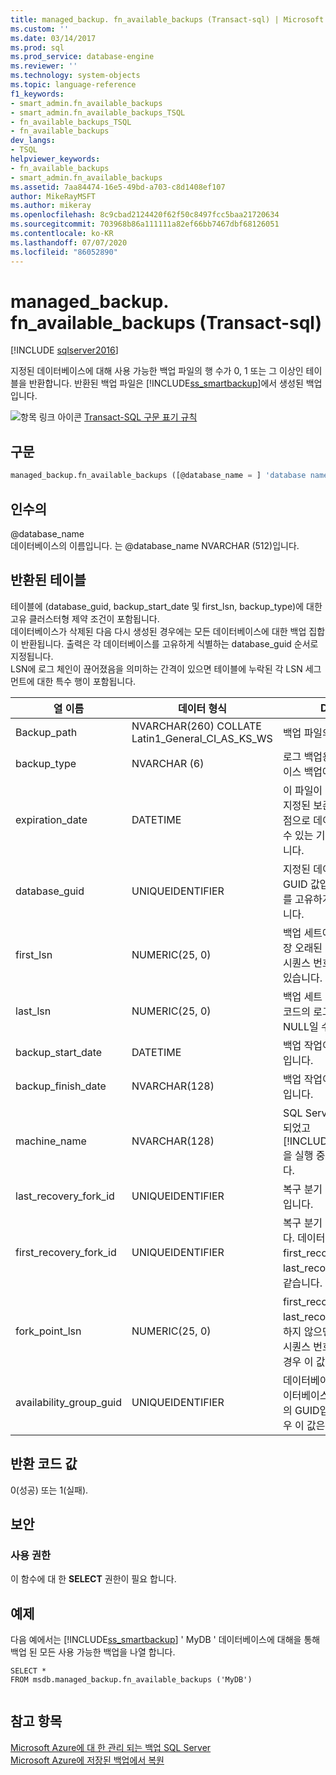 ```yaml
---
title: managed_backup. fn_available_backups (Transact-sql) | Microsoft Docs
ms.custom: ''
ms.date: 03/14/2017
ms.prod: sql
ms.prod_service: database-engine
ms.reviewer: ''
ms.technology: system-objects
ms.topic: language-reference
f1_keywords:
- smart_admin.fn_available_backups
- smart_admin.fn_available_backups_TSQL
- fn_available_backups_TSQL
- fn_available_backups
dev_langs:
- TSQL
helpviewer_keywords:
- fn_available_backups
- smart_admin.fn_available_backups
ms.assetid: 7aa84474-16e5-49bd-a703-c8d1408ef107
author: MikeRayMSFT
ms.author: mikeray
ms.openlocfilehash: 8c9cbad2124420f62f50c8497fcc5baa21720634
ms.sourcegitcommit: 703968b86a111111a82ef66bb7467dbf68126051
ms.contentlocale: ko-KR
ms.lasthandoff: 07/07/2020
ms.locfileid: "86052890"
---
```

# <a name="managed_backupfn_available_backups-transact-sql"></a>managed_backup. fn_available_backups (Transact-sql)
[!INCLUDE [sqlserver2016](../../includes/applies-to-version/sqlserver2016.md)]

  지정된 데이터베이스에 대해 사용 가능한 백업 파일의 행 수가 0, 1 또는 그 이상인 테이블을 반환합니다. 반환된 백업 파일은 [!INCLUDE[ss_smartbackup](../../includes/ss-smartbackup-md.md)]에서 생성된 백업입니다.  
  
 ![항목 링크 아이콘](../../database-engine/configure-windows/media/topic-link.gif "항목 링크 아이콘") [Transact-SQL 구문 표기 규칙](../../t-sql/language-elements/transact-sql-syntax-conventions-transact-sql.md)  
  
## <a name="syntax"></a>구문  
  
```sql  
managed_backup.fn_available_backups ([@database_name = ] 'database name')  
```  
  
##  <a name="arguments"></a><a name="Arguments"></a>인수의  
 @database_name  
 데이터베이스의 이름입니다. 는 @database_name NVARCHAR (512)입니다.  
  
## <a name="table-returned"></a>반환된 테이블  
 테이블에 (database_guid, backup_start_date 및 first_lsn, backup_type)에 대한 고유 클러스터형 제약 조건이 포함됩니다.   
데이터베이스가 삭제된 다음 다시 생성된 경우에는 모든 데이터베이스에 대한 백업 집합이 반환됩니다. 출력은 각 데이터베이스를 고유하게 식별하는 database_guid 순서로 지정됩니다.   
LSN에 로그 체인이 끊어졌음을 의미하는 간격이 있으면 테이블에 누락된 각 LSN 세그먼트에 대한 특수 행이 포함됩니다.  
  
|열 이름|데이터 형식|Description|  
|-----------------|---------------|-----------------|  
|Backup_path|NVARCHAR(260) COLLATE Latin1_General_CI_AS_KS_WS|백업 파일의 URL입니다.|  
|backup_type|NVARCHAR (6)|로그 백업용 ' LOG ' 데이터베이스 백업에 대 한 ' DB '|  
|expiration_date|DATETIME|이 파일이 삭제될 날짜입니다. 지정된 보존 기간 내에 특정 시점으로 데이터베이스를 복구할 수 있는 기능을 기반으로 설정됩니다.|  
|database_guid|UNIQUEIDENTIFIER|지정된 데이터베이스에 대한 GUID 값입니다.  데이터베이스를 고유하게 식별하는 GUID입니다.|  
|first_lsn|NUMERIC(25, 0)|백업 세트에서 첫 번째 또는 가장 오래된 로그 레코드의 로그 시퀀스 번호입니다. NULL일 수 있습니다.|  
|last_lsn|NUMERIC(25, 0)|백업 세트 다음에 오는 로그 레코드의 로그 시퀀스 번호입니다. NULL일 수 있습니다.|  
|backup_start_date|DATETIME|백업 작업이 시작된 날짜와 시간입니다.|  
|backup_finish_date|NVARCHAR(128)|백업 작업이 완료된 날짜와 시간입니다.|  
|machine_name|NVARCHAR(128)|SQL Server 인스턴스가 설치되었고 [!INCLUDE[ss_smartbackup](../../includes/ss-smartbackup-md.md)]을 실행 중인 컴퓨터의 이름입니다.|  
|last_recovery_fork_id|UNIQUEIDENTIFIER|복구 분기 끝 지점의 식별 번호입니다.|  
|first_recovery_fork_id|UNIQUEIDENTIFIER|복구 분기 시작 지점의 ID입니다. 데이터 백업의 경우 first_recovery_fork_guid는 last_recovery_fork_guid와 같습니다.|  
|fork_point_lsn|NUMERIC(25, 0)|first_recovery_fork_id가 last_recovery_fork_id와 동일하지 않으면 분기 지점의 로그 시퀀스 번호입니다. 그렇지 않은 경우 이 값은 NULL입니다.|  
|availability_group_guid|UNIQUEIDENTIFIER|데이터베이스가 Always On 데이터베이스인 경우 가용성 그룹의 GUID입니다. 그렇지 않은 경우 이 값은 NULL입니다.|  
  
## <a name="return-code-value"></a>반환 코드 값  
 0(성공) 또는 1(실패).  
  
## <a name="security"></a>보안  
  
### <a name="permissions"></a>사용 권한  
 이 함수에 대 한 **SELECT** 권한이 필요 합니다.  
  
## <a name="examples"></a>예제  
 다음 예에서는 [!INCLUDE[ss_smartbackup](../../includes/ss-smartbackup-md.md)] ' MyDB ' 데이터베이스에 대해을 통해 백업 된 모든 사용 가능한 백업을 나열 합니다.  
  
```  
SELECT *   
FROM msdb.managed_backup.fn_available_backups ('MyDB')  
  
```  
  
## <a name="see-also"></a>참고 항목  
 [Microsoft Azure에 대 한 관리 되는 백업 SQL Server](../../relational-databases/backup-restore/sql-server-managed-backup-to-microsoft-azure.md)   
 [Microsoft Azure에 저장된 백업에서 복원](../../relational-databases/backup-restore/restoring-from-backups-stored-in-microsoft-azure.md)  
  
  
